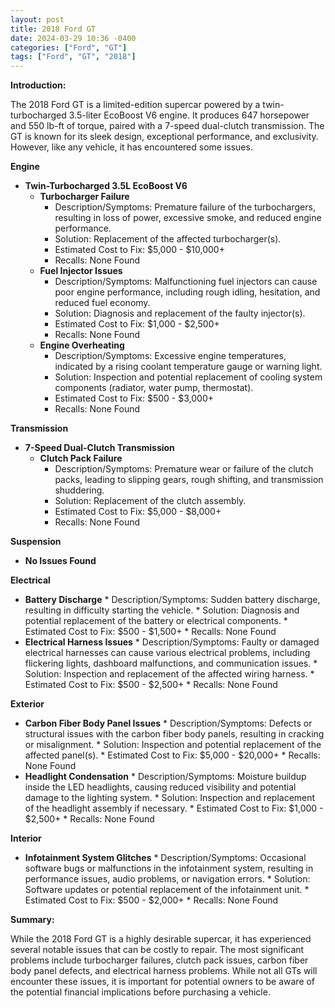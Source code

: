 ```yaml
---
layout: post
title: 2018 Ford GT
date: 2024-03-29 10:36 -0400
categories: ["Ford", "GT"]
tags: ["Ford", "GT", "2018"]
---
```

**Introduction:**

The 2018 Ford GT is a limited-edition supercar powered by a twin-turbocharged 3.5-liter EcoBoost V6 engine. It produces 647 horsepower and 550 lb-ft of torque, paired with a 7-speed dual-clutch transmission. The GT is known for its sleek design, exceptional performance, and exclusivity. However, like any vehicle, it has encountered some issues.

**Engine**

* **Twin-Turbocharged 3.5L EcoBoost V6**
    * **Turbocharger Failure**
        * Description/Symptoms: Premature failure of the turbochargers, resulting in loss of power, excessive smoke, and reduced engine performance.
        * Solution: Replacement of the affected turbocharger(s).
        * Estimated Cost to Fix: $5,000 - $10,000+
        * Recalls: None Found
    * **Fuel Injector Issues**
        * Description/Symptoms: Malfunctioning fuel injectors can cause poor engine performance, including rough idling, hesitation, and reduced fuel economy.
        * Solution: Diagnosis and replacement of the faulty injector(s).
        * Estimated Cost to Fix: $1,000 - $2,500+
        * Recalls: None Found
    * **Engine Overheating**
        * Description/Symptoms: Excessive engine temperatures, indicated by a rising coolant temperature gauge or warning light.
        * Solution: Inspection and potential replacement of cooling system components (radiator, water pump, thermostat).
        * Estimated Cost to Fix: $500 - $3,000+
        * Recalls: None Found

**Transmission**

* **7-Speed Dual-Clutch Transmission**
    * **Clutch Pack Failure**
        * Description/Symptoms: Premature wear or failure of the clutch packs, leading to slipping gears, rough shifting, and transmission shuddering.
        * Solution: Replacement of the clutch assembly.
        * Estimated Cost to Fix: $5,000 - $8,000+
        * Recalls: None Found

**Suspension**

* **No Issues Found**

**Electrical**

* **Battery Discharge**
        * Description/Symptoms: Sudden battery discharge, resulting in difficulty starting the vehicle.
        * Solution: Diagnosis and potential replacement of the battery or electrical components.
        * Estimated Cost to Fix: $500 - $1,500+
        * Recalls: None Found
* **Electrical Harness Issues**
        * Description/Symptoms: Faulty or damaged electrical harnesses can cause various electrical problems, including flickering lights, dashboard malfunctions, and communication issues.
        * Solution: Inspection and replacement of the affected wiring harness.
        * Estimated Cost to Fix: $500 - $2,500+
        * Recalls: None Found

**Exterior**

* **Carbon Fiber Body Panel Issues**
        * Description/Symptoms: Defects or structural issues with the carbon fiber body panels, resulting in cracking or misalignment.
        * Solution: Inspection and potential replacement of the affected panel(s).
        * Estimated Cost to Fix: $5,000 - $20,000+
        * Recalls: None Found
* **Headlight Condensation**
        * Description/Symptoms: Moisture buildup inside the LED headlights, causing reduced visibility and potential damage to the lighting system.
        * Solution: Inspection and replacement of the headlight assembly if necessary.
        * Estimated Cost to Fix: $1,000 - $2,500+
        * Recalls: None Found

**Interior**

* **Infotainment System Glitches**
        * Description/Symptoms: Occasional software bugs or malfunctions in the infotainment system, resulting in performance issues, audio problems, or navigation errors.
        * Solution: Software updates or potential replacement of the infotainment unit.
        * Estimated Cost to Fix: $500 - $2,000+
        * Recalls: None Found

**Summary:**

While the 2018 Ford GT is a highly desirable supercar, it has experienced several notable issues that can be costly to repair. The most significant problems include turbocharger failures, clutch pack issues, carbon fiber body panel defects, and electrical harness problems. While not all GTs will encounter these issues, it is important for potential owners to be aware of the potential financial implications before purchasing a vehicle.

